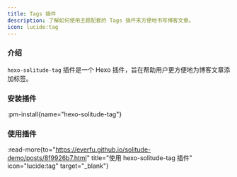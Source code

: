 ```yaml
---
title: Tags 插件
description: 了解如何使用主题配套的 Tags 插件来方便地书写博客文章。
icon: lucide:tag
---
```


### 介绍

`hexo-solitude-tag` 插件是一个 Hexo 插件，旨在帮助用户更方便地为博客文章添加标签。

### 安装插件

:pm-install{name="hexo-solitude-tag"}

### 使用插件

:read-more{to="https://everfu.github.io/solitude-demo/posts/8f9926b7.html" title="使用 hexo-solitude-tag 插件" icon="lucide:tag" target="_blank"}
